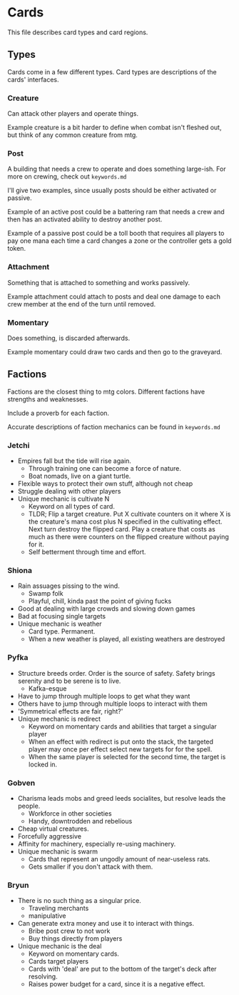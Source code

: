 # Cards

This file describes card types and card regions.

## Types

Cards come in a few different types. Card types are descriptions of the cards' interfaces.

### Creature

Can attack other players and operate things.

Example creature is a bit harder to define when combat isn't fleshed out, but think of any common creature from mtg.

### Post

A building that needs a crew to operate and does something large-ish. For more on crewing, check out `keywords.md`

I'll give two examples, since usually posts should be either activated or passive.

Example of an active post could be a battering ram that needs a crew and then has an activated ability to destroy another post.

Example of a passive post could be a toll booth that requires all players to pay one mana each time a card changes a zone or the controller gets a gold token.

### Attachment

Something that is attached to something and works passively.

Example attachment could attach to posts and deal one damage to each crew member at the end of the turn until removed.

### Momentary

Does something, is discarded afterwards.

Example momentary could draw two cards and then go to the graveyard.

## Factions

Factions are the closest thing to mtg colors. Different factions have strengths and weaknesses. 

Include a proverb for each faction.

Accurate descriptions of faction mechanics can be found in `keywords.md`

### Jetchi

* Empires fall but the tide will rise again.
	* Through training one can become a force of nature.
	* Boat nomads, live on a giant turtle.
* Flexible ways to protect their own stuff, although not cheap
* Struggle dealing with other players
* Unique mechanic is cultivate N
	* Keyword on all types of card.
	* TLDR; Flip a target creature. Put X cultivate counters on it where X is the creature's mana cost plus N specified in the cultivating effect. Next turn destroy the flipped card. Play a creature that costs as much as there were counters on the flipped creature without paying for it.
	* Self betterment through time and effort.

### Shiona

* Rain assuages pissing to the wind.
	* Swamp folk
	* Playful, chill, kinda past the point of giving fucks
* Good at dealing with large crowds and slowing down games
* Bad at focusing single targets
* Unique mechanic is weather
	* Card type. Permanent.
	* When a new weather is played, all existing weathers are destroyed

### Pyfka

* Structure breeds order. Order is the source of safety. Safety brings serenity and to be serene is to live.
	* Kafka-esque
* Have to jump through multiple loops to get what they want
* Others have to jump through multiple loops to interact with them
* 'Symmetrical effects are fair, right?'
* Unique mechanic is redirect
	* Keyword on momentary cards and abilities that target a singular player
	* When an effect with redirect is put onto the stack, the targeted player may once per effect select new targets for for the spell.
	* When the same player is selected for the second time, the target is locked in.

### Gobven

* Charisma leads mobs and greed leeds socialites, but resolve leads the people.
	* Workforce in other societies
	* Handy, downtrodden and rebelious
* Cheap virtual creatures.
* Forcefully aggressive
* Affinity for machinery, especially re-using machinery.
* Unique mechanic is swarm 
	* Cards that represent an ungodly amount of near-useless rats. 
	* Gets smaller if you don't attack with them.

### Bryun

* There is no such thing as a singular price.
	* Traveling merchants
	* manipulative
* Can generate extra money and use it to interact with things.
	* Bribe post crew to not work
	* Buy things directly from players
* Unique mechanic is the deal
	* Keyword on momentary cards.
	* Cards target players
	* Cards with 'deal' are put to the bottom of the target's deck after resolving.
	* Raises power budget for a card, since it is a negative effect.

